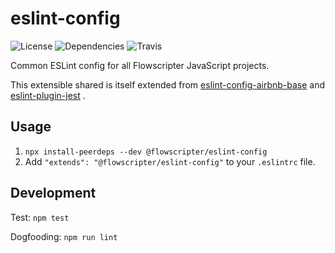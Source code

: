 # eslint-config
![License](https://img.shields.io/github/license/flowscripter/eslint-config.svg)
![Dependencies](https://img.shields.io/david/flowscripter/eslint-config.svg)
![Travis](https://img.shields.io/travis/flowscripter/eslint-config.svg)

Common ESLint config for all Flowscripter JavaScript projects.

This extensible shared is itself extended from
[eslint-config-airbnb-base](https://www.npmjs.com/package/eslint-config-airbnb-base)
and
[eslint-plugin-jest](https://www.npmjs.com/package/eslint-plugin-jest)
.

## Usage

1. `npx install-peerdeps --dev @flowscripter/eslint-config` 
1. Add `"extends": "@flowscripter/eslint-config"` to your `.eslintrc` file.

## Development

Test: `npm test`

Dogfooding: `npm run lint`

